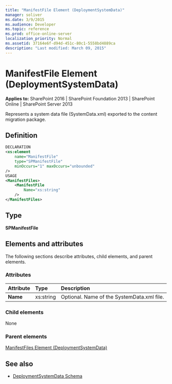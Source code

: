 ```yaml
---
title: "ManifestFile Element (DeploymentSystemData)"
manager: soliver
ms.date: 3/9/2015
ms.audience: Developer
ms.topic: reference
ms.prod: office-online-server
localization_priority: Normal
ms.assetid: 37164e6f-d94d-451c-80c1-5558bd4889ca
description: "Last modified: March 09, 2015"
---
```


# ManifestFile Element (DeploymentSystemData)

**Applies to:** SharePoint 2016 | SharePoint Foundation 2013 | SharePoint Online | SharePoint Server 2013
  
Represents a system data file (SystemData.xml) exported to the content migration package.

## Definition

```XML
DECLARATION
<xs:element 
    name="ManifestFile" 
    type="SPManifestFile" 
    minOccurs="1" maxOccurs="unbounded" 
/>
USAGE
<ManifestFiles>
    <ManifestFile
        Name="xs:string"
    />
</ManifestFiles>

```

## Type

**SPManifestFile**
  
## Elements and attributes

The following sections describe attributes, child elements, and parent elements.

### Attributes

|**Attribute**|**Type**|**Description**|
|:-----|:-----|:-----|
|**Name** <br/> |xs:string  <br/> |Optional. Name of the SystemData.xml file.  <br/> |
   
### Child elements

None
   
### Parent elements

[ManifestFiles Element (DeploymentSystemData)](manifestfiles-element-deploymentsystemdata.md)
   
## See also

- [DeploymentSystemData Schema](deploymentsystemdata-schema.md)

